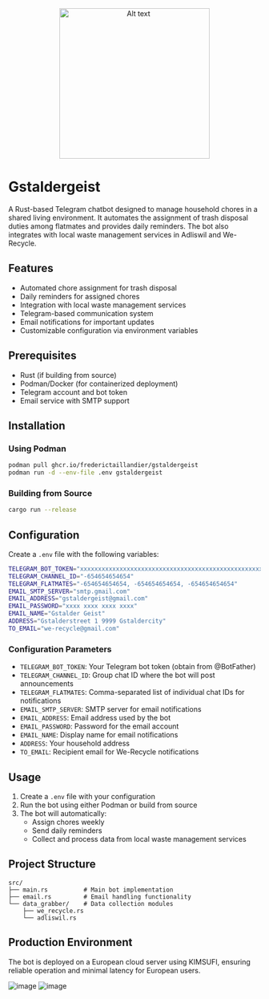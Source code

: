 <div align="center">
  <img src="https://github.com/user-attachments/assets/bcc3cd27-5008-4491-8c53-0b12a35f00c5" alt="Alt text" width="300" height="300">
</div>

# Gstaldergeist

A Rust-based Telegram chatbot designed to manage household chores in a shared living environment. It automates the assignment of trash disposal duties among flatmates and provides daily reminders. The bot also integrates with local waste management services in Adliswil and We-Recycle.

## Features

- Automated chore assignment for trash disposal
- Daily reminders for assigned chores
- Integration with local waste management services
- Telegram-based communication system
- Email notifications for important updates
- Customizable configuration via environment variables

## Prerequisites

- Rust (if building from source)
- Podman/Docker (for containerized deployment)
- Telegram account and bot token
- Email service with SMTP support

## Installation

### Using Podman
```bash
podman pull ghcr.io/frederictaillandier/gstaldergeist
podman run -d --env-file .env gstaldergeist
```

### Building from Source
```bash
cargo run --release
```

## Configuration

Create a `.env` file with the following variables:

```bash
TELEGRAM_BOT_TOKEN="xxxxxxxxxxxxxxxxxxxxxxxxxxxxxxxxxxxxxxxxxxxxxxxxxxxxx"
TELEGRAM_CHANNEL_ID="-654654654654"
TELEGRAM_FLATMATES="-654654654654, -654654654654, -654654654654"
EMAIL_SMTP_SERVER="smtp.gmail.com"
EMAIL_ADDRESS="gstaldergeist@gmail.com"
EMAIL_PASSWORD="xxxx xxxx xxxx xxxx"
EMAIL_NAME="Gstalder Geist"
ADDRESS="Gstalderstreet 1 9999 Gstaldercity"
TO_EMAIL="we-recycle@gmail.com"
```

### Configuration Parameters

- `TELEGRAM_BOT_TOKEN`: Your Telegram bot token (obtain from @BotFather)
- `TELEGRAM_CHANNEL_ID`: Group chat ID where the bot will post announcements
- `TELEGRAM_FLATMATES`: Comma-separated list of individual chat IDs for notifications
- `EMAIL_SMTP_SERVER`: SMTP server for email notifications
- `EMAIL_ADDRESS`: Email address used by the bot
- `EMAIL_PASSWORD`: Password for the email account
- `EMAIL_NAME`: Display name for email notifications
- `ADDRESS`: Your household address
- `TO_EMAIL`: Recipient email for We-Recycle notifications

## Usage

1. Create a `.env` file with your configuration
2. Run the bot using either Podman or build from source
3. The bot will automatically:
   - Assign chores weekly
   - Send daily reminders
   - Collect and process data from local waste management services

## Project Structure

```
src/
├── main.rs          # Main bot implementation
├── email.rs         # Email handling functionality
└── data_grabber/    # Data collection modules
    ├── we_recycle.rs
    └── adliswil.rs
```

## Production Environment

The bot is deployed on a European cloud server using KIMSUFI, ensuring reliable operation and minimal latency for European users.

![image](https://github.com/frederictaillandier/GstalderBot/assets/5926779/96835696-8428-4a25-8309-3a1ea17c90b8)
![image](https://github.com/frederictaillandier/GstalderBot/assets/5926779/733c27bb-086e-4016-ab94-35e8820a77bc)
